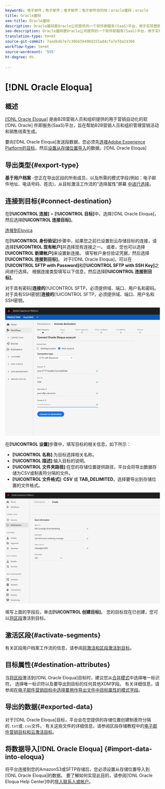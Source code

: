 ```yaml
---
keywords: 电子邮件；电子邮件；电子邮件；电子邮件目的地；oracle雄辩；oracle
title: Oracle雄辩
seo-title: Oracle雄辩
description: Oracle雄辩是Oracle公司提供的一个软件即服务(SaaS)平台，用于实现营销自动化，旨在帮助B2B营销人员和组织管理营销活动和销售线索生成。
seo-description: Oracle雄辩是Oracle公司提供的一个软件即服务(SaaS)平台，用于实现营销自动化，旨在帮助B2B营销人员和组织管理营销活动和销售线索生成。
translation-type: tm+mt
source-git-commit: 7aadb4b7e7c36b659490d155ad4cfa7ef0a24306
workflow-type: tm+mt
source-wordcount: '555'
ht-degree: 0%

---
```



# [!DNL Oracle Eloqua]

## 概述

[[!DNL Oracle Eloqua]](https://www.oracle.com/marketingcloud/products/marketing-automation/) 是由B2B营销人员和组织提供的用于营销自动化的软 [!DNL Oracle] 件即服务(SaaS)平台，旨在帮助B2B营销人员和组织管理营销活动和销售线索生成。

要向[!DNL Oracle Eloqua]发送段数据，您必须先[连接Adobe Experience Platform的目标](#connect-destination)，然后[设置从存储位置导入](#import-data-into-eloqua)的数据。[!DNL Oracle Eloqua]

## 导出类型{#export-type}

**基于用户档案** -您正在导出区段的所有成员，以及所需的模式字段(例如：电子邮件地址、电话号码、姓氏)，从目标激活工作流的“选择属性”屏幕 [中进行选择](../../ui/activate-destinations.md#select-attributes)。

## 连接到目标{#connect-destination}

在&#x200B;**[!UICONTROL 连接]** > **[!UICONTROL 目标]**&#x200B;中，选择[!DNL Oracle Eloqua]，然后选择&#x200B;**[!UICONTROL 连接目标]**。

[连接到Elovica](../../assets/catalog/email-marketing/oracle-eloqua/catalog.png)

在&#x200B;**[!UICONTROL 身份验证]**&#x200B;步骤中，如果您之前已设置到云存储目标的连接，请选择&#x200B;**[!UICONTROL 现有帐户]**&#x200B;并选择现有连接之一。 或者，您也可以选择&#x200B;**[!UICONTROL 新建帐户]**&#x200B;来设置新连接。 填写帐户身份验证凭据，然后选择&#x200B;**[!UICONTROL 连接到目标]**。 对于[!DNL Oracle Eloqua]，可以在&#x200B;**[!UICONTROL SFTP with Password]**&#x200B;和&#x200B;**[!UICONTROL SFTP with SSH Key]**&#x200B;之间进行选择。 根据连接类型填写以下信息，然后选择&#x200B;**[!UICONTROL 连接到目标]**。

对于具有密码&#x200B;]**连接的**[!UICONTROL  SFTP，必须提供域、端口、用户名和密码。
对于具有SSH密钥]**连接的**[!UICONTROL  SFTP，必须提供域、端口、用户名和SSH密钥。

![设置Elova向导](../../assets/catalog/email-marketing/oracle-eloqua/account-info.png)

在&#x200B;**[!UICONTROL 设置]**&#x200B;步骤中，填写目标的相关信息，如下所示：
- **[!UICONTROL 名称]**:为目标选择相关名称。
- **[!UICONTROL 描述]**:输入目标的说明。
- **[!UICONTROL 文件夹路径]**:在您的存储位置提供路径，平台会将导出数据存储为CSV或制表符分隔的文件。
- **[!UICONTROL 文件格式]**: **CSV** 或 **TAB_DELIMITED**。选择要导出到存储位置的文件格式。

![雄辩基本信息](../../assets/catalog/email-marketing/oracle-eloqua/basic-information.png)

填写上面的字段后，单击&#x200B;**[!UICONTROL 创建目标]**。 您的目标现在已创建，您可以[将区段](../../ui/activate-destinations.md)激活到目标。

## 激活区段{#activate-segments}

有关区段用户档案工作流的信息，请参阅[将激活和区段激活到目标](../../ui/activate-destinations.md)。

## 目标属性{#destination-attributes}

当[将区段](../../ui/activate-destinations.md)激活到[!DNL Oracle Eloqua]目标时，建议您从[合并模式](../../../profile/home.md#profile-fragments-and-union-schemas)中选择唯一标识符。 选择唯一标识符以及要导出到目标的任何其他XDM字段。 有关详细信息，请参阅[在电子邮件营销目标中选择要用作导出文件中目标属性的模式字段](./overview.md#destination-attributes)。

## 导出的数据{#exported-data}

对于[!DNL Oracle Eloqua]目标，平台会在您提供的存储位置创建制表符分隔的`.txt`或`.csv`文件。 有关这些文件的详细信息，请参阅区段存储教程中的[电子邮件营销目标和云激活目标](../../ui/activate-destinations.md#esp-and-cloud-storage)。

## 将数据导入[!DNL Oracle Eloqua] {#import-data-into-eloqua}

将平台连接到您的AmazonS3或SFTP存储后，您必须设置从存储位置导入到[!DNL Oracle Eloqua]的数据。 要了解如何实现此目的，请参阅[!DNL Oracle Eloqua Help Center]中的[导入联系人或帐户](https://docs.oracle.com/cloud/latest/marketingcs_gs/OMCAA/Help/DataImportExport/Tasks/ImportingContactsOrAccounts.htm)。